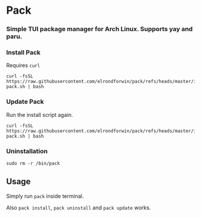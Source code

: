 # Pack
### Simple TUI package manager for Arch Linux. Supports yay and paru.

### Install Pack
Requires ``curl``
```
curl -fsSL https://raw.githubusercontent.com/elrondforwin/pack/refs/heads/master/install-pack.sh | bash
```

### Update Pack
Run the install script again.
```
curl -fsSL https://raw.githubusercontent.com/elrondforwin/pack/refs/heads/master/install-pack.sh | bash
```
### Uninstallation
```
sudo rm -r /bin/pack
```

## Usage
Simply run ``pack`` inside terminal.

Also ``pack install``, ``pack uninstall`` and ``pack update`` works.
